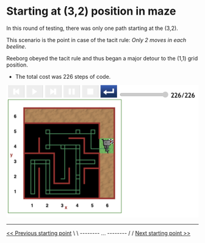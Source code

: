 # Starting at (3,2) position in maze

In this round of testing, there was only one path starting at the (3,2).

This scenario is the point in case of the tacit rule: _Only 2 moves in each beeline_.

Reeborg obeyed the tacit rule and thus began a major detour to the (1,1) grid position.

- The total cost was 226 steps of code.

![Figure: ...](../img/start-at-3-2/start@-3,2-not-direct-manouvre.png)

---

[<< Previous starting point](<starting-at-(3,3)-position.md>) \ \ -------- ... -------- / / [Next starting point >>](<starting-at-(3,4)-position.md>)
